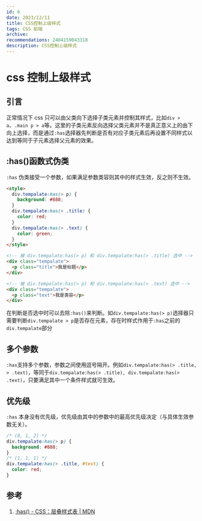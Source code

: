 ```yaml
---
id: 6
date: 2023/12/11
title: CSS控制上级样式
tags: CSS 前端
archive:
recommendations: 2404159043318
description: CSS控制上级样式
---
```


# css 控制上级样式

## 引言

正常情况下 css 只可以由父类向下选择子类元素并控制其样式，比如`div > a`、`.main p > a`等。这里的子类元素反向选择父类元素并不是真正意义上的由下向上选择，而是通过`:has`选择器先判断是否有对应子类元素后再设置不同样式以达到等同于子元素选择父元素的效果。

## :has()函数式伪类

`:has` 伪类接受一个参数，如果满足参数类容则其中的样式生效，反之则不生效。

```html
<style>
  div.tempalate:has(> p) {
    background: #888;
  }
  div.tempalate:has(> .title) {
    color: red;
  }
  div.tempalate:has(> .text) {
    color: green;
  }
</style>

<!-- 被 div.tempalate:has(> p) 和 div.tempalate:has(> .title) 选中 -->
<div class="tempalate">
  <p class="title">我是标题</p>
</div>

<!-- 被 div.tempalate:has(> p) 和 div.tempalate:has(> .text) 选中 -->
<div class="tempalate">
  <p class="text">我是类容</p>
</div>
```

在判断是否选中时可以去除`:has()`来判断。如`div.tempalate:has(> p)`选择器只需要判断`div.tempalate > p`是否存在元素，存在时样式作用于`:has`之前的`div.tempalate`部分

## 多个参数

`:has`支持多个参数，参数之间使用逗号隔开。例如`div.tempalate:has(> .title, > .text)`，等同于`div.tempalate:has(> .title), div.tempalate:has(> .text)`，只要满足其中一个条件样式就可生效。

## 优先级

`:has` 本身没有优先级，优先级由其中的参数中的最高优先级决定（与具体生效参数无关）。

```css
/* (0, 1, 2) */
div.tempalate:has(> p) {
  background: #888;
}
/* (1, 1, 1) */
div.tempalate:has(> .title, #text) {
  color: red;
}
```

## 参考

1. [:has() - CSS：层叠样式表 | MDN](https://developer.mozilla.org/zh-CN/docs/Web/CSS/:has)
